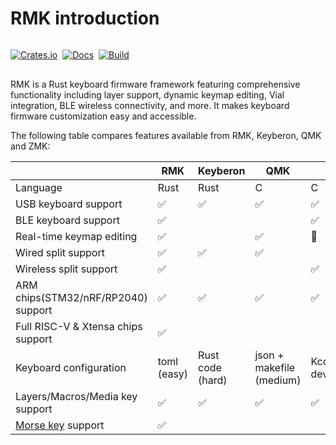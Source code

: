 # RMK introduction

<div class="badge-container" style="display: flex; gap: 0.5rem; align-items: center; justify-content: start;   margin: 1rem 0;">

<div id="crates-io">

[![Crates.io](https://img.shields.io/crates/v/rmk)](https://crates.io/crates/rmk)

</div>
<div id="docs-rs">

[![Docs](https://img.shields.io/docsrs/rmk)](https://docs.rs/rmk/latest/rmk/)

</div>
<div id="github-actions">

[![Build](https://github.com/haobogu/rmk/actions/workflows/build.yml/badge.svg)](https://github.com/HaoboGu/rmk/actions)

</div>

</div>

RMK is a Rust keyboard firmware framework featuring comprehensive functionality including layer support, dynamic keymap editing, Vial integration, BLE wireless connectivity, and more. It makes keyboard firmware customization easy and accessible.

The following table compares features available from RMK, Keyberon, QMK and ZMK:

|  | RMK | Keyberon | QMK | ZMK |
| --- | --- | --- | --- | --- |
| Language | Rust | Rust | C | C |
| USB keyboard support | ✅ | ✅ | ✅ | ✅ |
| BLE keyboard support | ✅ |  |  | ✅ |
| Real-time keymap editing | ✅ |  | ✅ | 🚧 |
| Wired split support | ✅ | ✅ | ✅ |  |
| Wireless split support | ✅ |  |  | ✅ |
| ARM chips(STM32/nRF/RP2040) support | ✅ | ✅ | ✅ | ✅ |
| Full RISC-V & Xtensa chips support | ✅ |  |  |  |
| Keyboard configuration | toml (easy) | Rust code (hard) | json + makefile (medium) | Kconfig + devicetree(hard) |
| Layers/Macros/Media key support | ✅ | ✅ | ✅ | ✅ |
| [Morse key](./features/configuration/behavior.md#morse-and-tap-dance) support | ✅ |  |  |  |